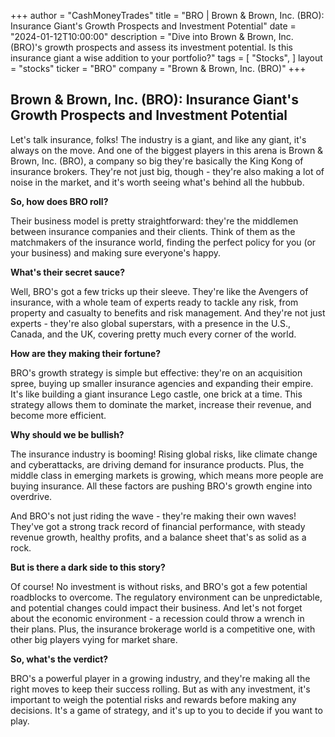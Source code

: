 +++
author = "CashMoneyTrades"
title = "BRO |  Brown & Brown, Inc. (BRO): Insurance Giant's Growth Prospects and Investment Potential"
date = "2024-01-12T10:00:00"
description = "Dive into Brown & Brown, Inc. (BRO)'s growth prospects and assess its investment potential. Is this insurance giant a wise addition to your portfolio?"
tags = [
"Stocks",
]
layout = "stocks"
ticker = "BRO"
company = "Brown & Brown, Inc. (BRO)"
+++
        


## Brown & Brown, Inc. (BRO): Insurance Giant's Growth Prospects and Investment Potential

Let's talk insurance, folks! The industry is a giant, and like any giant, it's always on the move.  And one of the biggest players in this arena is Brown & Brown, Inc. (BRO), a company so big they're basically the King Kong of insurance brokers. They're not just big, though - they're also making a lot of noise in the market, and it's worth seeing what's behind all the hubbub. 

**So, how does BRO roll?**

Their business model is pretty straightforward: they're the middlemen between insurance companies and their clients. Think of them as the matchmakers of the insurance world, finding the perfect policy for you (or your business) and making sure everyone's happy.

**What's their secret sauce?**

Well, BRO's got a few tricks up their sleeve. They're like the Avengers of insurance, with a whole team of experts ready to tackle any risk, from property and casualty to benefits and risk management.  And they're not just experts - they're also global superstars, with a presence in the U.S., Canada, and the UK, covering pretty much every corner of the world.

**How are they making their fortune?**

BRO's growth strategy is simple but effective: they're on an acquisition spree, buying up smaller insurance agencies and expanding their empire.  It's like building a giant insurance Lego castle, one brick at a time.  This strategy allows them to dominate the market, increase their revenue, and become more efficient.

**Why should we be bullish?**

The insurance industry is booming!  Rising global risks, like climate change and cyberattacks, are driving demand for insurance products.  Plus, the middle class in emerging markets is growing, which means more people are buying insurance. All these factors are pushing BRO's growth engine into overdrive. 

And BRO's not just riding the wave - they're making their own waves!  They've got a strong track record of financial performance, with steady revenue growth, healthy profits, and a balance sheet that's as solid as a rock. 

**But is there a dark side to this story?**

Of course! No investment is without risks, and BRO's got a few potential roadblocks to overcome. The regulatory environment can be unpredictable, and potential changes could impact their business. And let's not forget about the economic environment - a recession could throw a wrench in their plans.  Plus, the insurance brokerage world is a competitive one, with other big players vying for market share. 

**So, what's the verdict?**

BRO's a powerful player in a growing industry, and they're making all the right moves to keep their success rolling.  But as with any investment, it's important to weigh the potential risks and rewards before making any decisions.  It's a game of strategy, and it's up to you to decide if you want to play. 

        